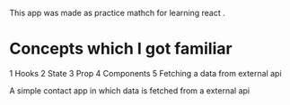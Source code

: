 This app was made as practice mathch for learning react . 
# Concepts which I got familiar
1 Hooks
2 State
3 Prop
4 Components
5 Fetching a data from external api

A simple contact app in which data is fetched from a external api
